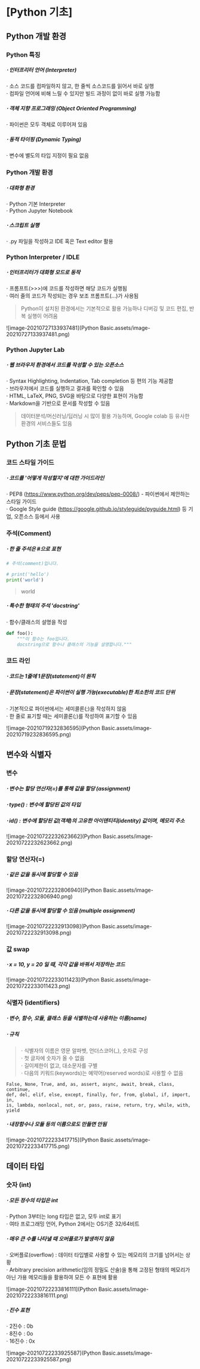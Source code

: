 # [Python 기초]

## Python 개발 환경

### Python 특징

##### ⋅ 인터프리터 언어 (Interpreter)

  ⋅ 소스 코드를 컴파일하지 않고, 한 줄씩 소스코드를 읽어서 바로 실행  
  ⋅ 컴파일 언어에 비해 느릴 수 있지만 빌드 과정이 없이 바로 실행 가능함

##### ⋅ 객체 지향 프로그래밍 (Object Oriented Programming)

  ⋅ 파이썬은 모두 객체로 이루어져 있음

##### ⋅ 동적 타이핑 (Dynamic Typing)

  ⋅ 변수에 별도의 타입 지정이 필요 없음

### Python 개발 환경

##### ⋅ 대화형 환경

  ⋅ Python 기본 Interpreter  
  ⋅ Python Jupyter Notebook

##### ⋅ 스크립트 실행

  ⋅ .py 파일을 작성하고 IDE 혹은 Text editor 활용

### Python Interpreter / IDLE

##### ⋅ 인터프리터가 대화형 모드로 동작

  ⋅ 프롬프트(>>>)에 코드를 작성하면 해당 코드가 실행됨  
  ⋅ 여러 줄의 코드가 작성되는 경우 보조 프롬프트(...)가 사용됨

> Python이 설치된 환경에서는 기본적으로 활용 가능하나 디버깅 및 코드 편집, 반복 실행이 어려움

![image-20210727133937481](Python Basic.assets/image-20210727133937481.png)

### Python Jupyter Lab

##### ⋅ 웹 브라우저 환경에서 코드를 작성할 수 있는 오픈소스

  ⋅ Syntax Highlighting, Indentation, Tab completion 등 편의 기능 제공함  
  ⋅ 브라우저에서 코드를 실행하고 결과를 확인할 수 있음  
  ⋅ HTML, LaTeX, PNG, SVG을 바탕으로 다양한 표현이 가능함  
  ⋅ Markdown을 기반으로 문서를 작성할 수 있음

> 데이터분석/머신러닝/딥러닝 시 많이 활용 가능하며, Google colab 등 유사한 환경의 서비스들도 있음



## Python 기초 문법

### 코드 스타일 가이드

##### ⋅ 코드를 '어떻게 작성할지'에 대한 가이드라인

  ⋅ PEP8 (https://www.python.org/dev/peps/pep-0008/)  - 파이썬에서 제안하는 스타일 가이드  
  ⋅ Google Style guide (https://google.github.io/styleguide/pyguide.html) 등 기업, 오픈소스 등에서 사용

### 주석(Comment)

##### ⋅ 한 줄 주석은 #으로 표현

```python
# 주석(comment)입니다.

# print('hello')
print('world')
```

> world

##### ⋅ 특수한 형태의 주석 'docstring'

  ⋅ 함수/클래스의 설명을 작성

```python
def foo():
	"""이 함수는 foo입니다.
	docstring으로 함수나 클래스의 기능을 설명합니다."""
```

### 코드 라인

##### ⋅ 코드는 1줄에 1문장(statement)이 원칙

##### ⋅ 문장(statement)은 파이썬이 실행 가능(executable)한 최소한의 코드 단위

  ⋅ 기본적으로 파이썬에서는 세미콜론(;)을 작성하지 않음  
  ⋅ 한 줄로 표기할 때는 세미콜론(;)를 작성하여 표기할 수 있음

![image-20210719232836595](Python Basic.assets/image-20210719232836595.png)



## 변수와 식별자

### 변수

##### ⋅ 변수는 할당 연산자(=)를 통해 값을 할당 (assignment)

##### ⋅ type() : 변수에 할당된 값의 타입

##### ⋅ id() : 변수에 할당된 값(객체)의 고유한 아이덴티티(identity) 값이며, 메모리 주소

![image-20210722232623662](Python Basic.assets/image-20210722232623662.png)

### 할당 연산자(=)

##### ⋅ 같은 값을 동시에 할당할 수 있음

![image-20210722232806940](Python Basic.assets/image-20210722232806940.png)

##### ⋅ 다른 값을 동시에 할당할 수 있음 (multiple assignment)

![image-20210722232913098](Python Basic.assets/image-20210722232913098.png)

### 값 swap

##### ⋅ x = 10, y = 20 일 때, 각각 값을 바꿔서 저장하는 코드

![image-20210722233011423](Python Basic.assets/image-20210722233011423.png)

### 식별자 (identifiers)

##### ⋅ 변수, 함수, 모듈, 클래스 등을 식별하는데 사용하는 이름(name)

##### ⋅ 규칙

> ⋅ 식별자의 이름은 영문 알파벳, 언더스코어(_), 숫자로 구성  
> ⋅ 첫 글자에 숫자가 올 수 없음  
> ⋅ 길이제한이 없고, 대소문자를 구별  
> ⋅ 다음의 키워드(keywords)는 예약어(reserved words)로 사용할 수 없음

```
False, None, True, and, as, assert, async, await, break, class, continue,
def, del, elif, else, except, finally, for, from, global, if, import, in,
is, lambda, nonlocal, not, or, pass, raise, return, try, while, with, yield
```

##### ⋅ 내장함수나 모듈 등의 이름으로도 만들면 안됨

![image-20210722233417715](Python Basic.assets/image-20210722233417715.png)



## 데이터 타입

### 숫자 (int)

##### ⋅ 모든 정수의 타입은 int

  ⋅ Python 3부터는 long 타입은 없고, 모두 int로 표기  
  ⋅ 여타 프로그래밍 언어, Python 2에서는 OS기준 32/64비트

##### ⋅ 매우 큰 수를 나타낼 때 오버플로가 발생하지 않음

  ⋅ 오버플로(overflow) : 데이터 타입별로 사용할 수 있는 메모리의 크기를 넘어서는 상황  
  ⋅ Arbitrary precision arithmetic(임의 정밀도 산술)을 통해 고정된 형태의 메모리가 아닌 가용 메모리들을 활용하여 모든 수 표현에 활용

![image-20210722233816111](Python Basic.assets/image-20210722233816111.png)

##### ⋅ 진수 표현

  ⋅ 2진수 : 0b  
  ⋅ 8진수 : 0o  
  ⋅ 16진수 : 0x

![image-20210722233925587](Python Basic.assets/image-20210722233925587.png)

